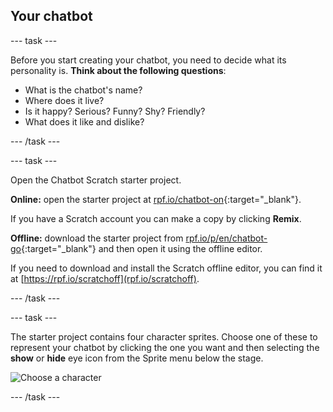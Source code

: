 ## Your chatbot

--- task ---

Before you start creating your chatbot, you need to decide what its personality is. __Think about the following questions__:

+ What is the chatbot's name?
+ Where does it live?
+ Is it happy? Serious? Funny? Shy? Friendly?
+ What does it like and dislike?

--- /task ---

--- task ---

Open the Chatbot Scratch starter project.

**Online:** open the starter project at [rpf.io/chatbot-on](https://rpf.io/chatbot-on){:target="_blank"}.

If you have a Scratch account you can make a copy by clicking **Remix**.

**Offline:** download the starter project from [rpf.io/p/en/chatbot-go](https://rpf.io/p/en/chatbot-go){:target="_blank"} and then open it using the offline editor.

If you need to download and install the Scratch offline editor, you can find it at [https://rpf.io/scratchoff](rpf.io/scratchoff).

--- /task ---


--- task ---

The starter project contains four character sprites. Choose one of these to represent your chatbot by clicking the one you want and then selecting the **show** or **hide** eye icon from the Sprite menu below the stage.

![Choose a character](images/chatbot-characters.png)

--- /task ---
